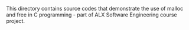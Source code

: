 This directory contains source codes that demonstrate the use of malloc and free in C programming - part of ALX Software Engineering course project. 